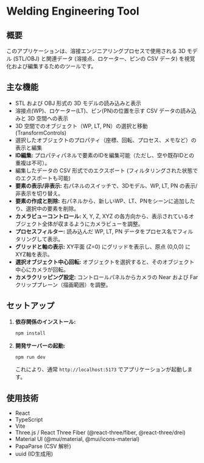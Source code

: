 # Welding Engineering Tool

## 概要

このアプリケーションは、溶接エンジニアリングプロセスで使用される 3D モデル (STL/OBJ) と関連データ (溶接点、ロケーター、ピンの CSV データ) を視覚化および編集するためのツールです。

## 主な機能

*   STL および OBJ 形式の 3D モデルの読み込みと表示
*   溶接点(WP)、ロケーター(LT)、ピン(PN)の位置を示す CSV データの読み込みと 3D 空間への表示
*   3D 空間でのオブジェクト（WP, LT, PN）の選択と移動 (TransformControls)
*   選択したオブジェクトのプロパティ（座標、回転、プロセス、メモなど）の表示と編集
*   **ID編集:** プロパティパネルで要素のIDを編集可能（ただし、空や既存IDとの重複は不可）。
*   編集したデータの CSV 形式でのエクスポート (フィルタリングされた状態でのエクスポートも可能)
*   **要素の表示/非表示:** 右パネルのスイッチで、3Dモデル、WP, LT, PN の表示/非表示を切り替え。
*   **要素の作成と削除:** 右パネルから、新しいWP、LT、PNをシーンに追加したり、選択中の要素を削除。
*   **カメラビューコントロール:** X, Y, Z, XYZ の各方向から、表示されているオブジェクト全体が収まるようにカメラビューを調整。
*   **プロセスフィルター:** 読み込んだ WP, LT, PN データをプロセス名でフィルタリングして表示。
*   **グリッドと軸の表示:** XY平面 (Z=0) にグリッドを表示し、原点 (0,0,0) にXYZ軸を表示。
*   **選択オブジェクト中心回転:** オブジェクトを選択すると、そのオブジェクト中心にカメラが回転。
*   **カメラクリッピング設定:** コントロールパネルからカメラの Near および Far クリッププレーン（描画範囲）を調整。

## セットアップ

1.  **依存関係のインストール:**
    ```bash
    npm install
    ```

2.  **開発サーバーの起動:**
    ```bash
    npm run dev
    ```
    これにより、通常 `http://localhost:5173` でアプリケーションが起動します。

## 使用技術

*   React
*   TypeScript
*   Vite
*   Three.js / React Three Fiber (@react-three/fiber, @react-three/drei)
*   Material UI (@mui/material, @mui/icons-material)
*   PapaParse (CSV 解析)
*   uuid (ID生成用)